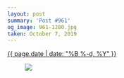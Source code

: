 ```yaml
---
layout: post
summary: 'Post #961'
og_image: 961-1280.jpg
taken: October 7, 2019
---
```


<div class="post">
 <time>
  <a href="/961">
   {{ page.date | date: "%B %-d, %Y" }}
  </a>
 </time>
 <a href="/961">
  <figure data-taken="10/7/2019">
   <img sizes="(min-width: 700px) 50vw, calc(100vw - 2rem)" src="{{ site.assets_url }}/961-640.jpg" srcset="{{ site.assets_url }}/961-320.jpg 320w, {{ site.assets_url }}/961-640.jpg 640w, {{ site.assets_url }}/961-960.jpg 960w, {{ site.assets_url }}/961-1280.jpg 1280w"/>
  </figure>
 </a>
</div>
